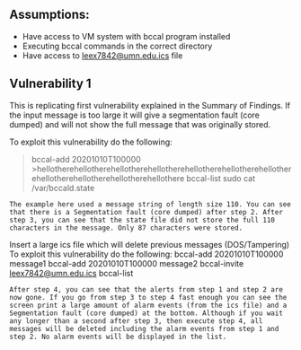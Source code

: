 ## Assumptions:
- Have access to VM system with bccal program installed
- Executing bccal commands in the correct directory
- Have access to leex7842@umn.edu.ics file

## Vulnerability 1
This is replicating first vulnerability explained in the Summary of Findings. If the input message is too large it will give a segmentation fault (core dumped) and will not show the full message that was originally stored.

To exploit this vulnerability do the following:
> bccal-add 20201010T100000 >hellotherehellotherehellotherehellotherehellotherehellotherehellotherehellotherehellotherehellotherehellothere
>bccal-list
>sudo cat /var/bccald.state

	The example here used a message string of length size 110. You can see that there is a Segmentation fault (core dumped) after step 2. After step 3, you can see that the state file did not store the full 110 characters in the message. Only 87 characters were stored.




Insert a large ics file which will delete previous messages (DOS/Tampering)
To exploit this vulnerability do the following:
bccal-add 20201010T100000 message1
bccal-add 20201010T100000 message2
bccal-invite leex7842@umn.edu.ics
bccal-list

	After step 4, you can see that the alerts from step 1 and step 2 are now gone. If you go from step 3 to step 4 fast enough you can see the screen print a large amount of alarm events (from the ics file) and a Segmentation fault (core dumped) at the bottom. Although if you wait any longer than a second after step 3, then execute step 4, all messages will be deleted including the alarm events from step 1 and step 2. No alarm events will be displayed in the list.
